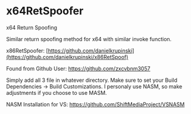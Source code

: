 # x64RetSpoofer
x64 Return Spoofing

Similar return spoofing method for x64 with similar invoke function.

x86RetSpoofer: [https://github.com/danielkrupinski](https://github.com/danielkrupinski/x86RetSpoof)

Found from Github User: https://github.com/zxcvbnm3057

Simply add all 3 file in whatever directory.
Make sure to set your Build Dependencies -> Build Customizations.
I personaly use NASM, so make adjustments if you choose to use MASM.

NASM Installation for VS: https://github.com/ShiftMediaProject/VSNASM
